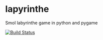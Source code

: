# lapyrinthe
Smol labyrinthe game in python and pygame

[![Build Status](	https://img.shields.io/travis/ashmonger/lapyrinthe.svg?branch=master)](https://img.shields.io/travis/ashmonger/lapyrinthe)

